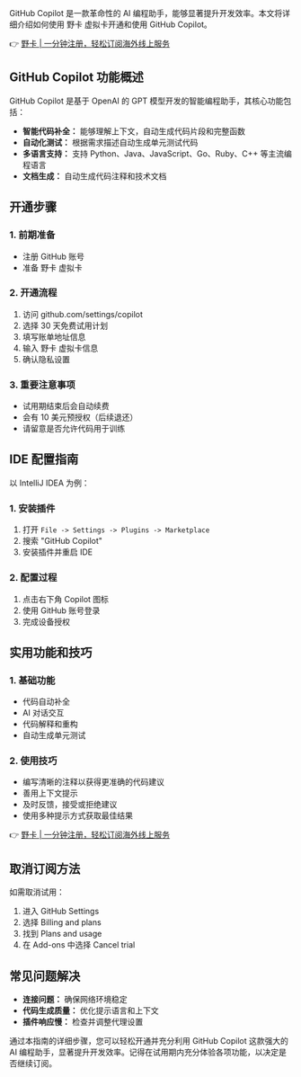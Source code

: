 GitHub Copilot 是一款革命性的 AI 编程助手，能够显著提升开发效率。本文将详细介绍如何使用 野卡 虚拟卡开通和使用 GitHub Copilot。

👉 [野卡 | 一分钟注册，轻松订阅海外线上服务](https://bit.ly/bewildcard)

## GitHub Copilot 功能概述

GitHub Copilot 是基于 OpenAI 的 GPT 模型开发的智能编程助手，其核心功能包括：

* **智能代码补全：** 能够理解上下文，自动生成代码片段和完整函数
* **自动化测试：** 根据需求描述自动生成单元测试代码
* **多语言支持：** 支持 Python、Java、JavaScript、Go、Ruby、C++ 等主流编程语言
* **文档生成：** 自动生成代码注释和技术文档

## 开通步骤

### 1. 前期准备
* 注册 GitHub 账号
* 准备 野卡 虚拟卡

### 2. 开通流程
1. 访问 github.com/settings/copilot
2. 选择 30 天免费试用计划
3. 填写账单地址信息
4. 输入 野卡 虚拟卡信息
5. 确认隐私设置

### 3. 重要注意事项
* 试用期结束后会自动续费
* 会有 10 美元预授权（后续退还）
* 请留意是否允许代码用于训练

## IDE 配置指南

以 IntelliJ IDEA 为例：

### 1. 安装插件
1. 打开 `File -> Settings -> Plugins -> Marketplace`
2. 搜索 "GitHub Copilot"
3. 安装插件并重启 IDE

### 2. 配置过程
1. 点击右下角 Copilot 图标
2. 使用 GitHub 账号登录
3. 完成设备授权

## 实用功能和技巧

### 1. 基础功能
* 代码自动补全
* AI 对话交互
* 代码解释和重构
* 自动生成单元测试

### 2. 使用技巧
* 编写清晰的注释以获得更准确的代码建议
* 善用上下文提示
* 及时反馈，接受或拒绝建议
* 使用多种提示方式获取最佳结果

👉 [野卡 | 一分钟注册，轻松订阅海外线上服务](https://bit.ly/bewildcard)

## 取消订阅方法

如需取消试用：
1. 进入 GitHub Settings
2. 选择 Billing and plans
3. 找到 Plans and usage
4. 在 Add-ons 中选择 Cancel trial

## 常见问题解决

* **连接问题：** 确保网络环境稳定
* **代码生成质量：** 优化提示语言和上下文
* **插件响应慢：** 检查并调整代理设置

通过本指南的详细步骤，您可以轻松开通并充分利用 GitHub Copilot 这款强大的 AI 编程助手，显著提升开发效率。记得在试用期内充分体验各项功能，以决定是否继续订阅。